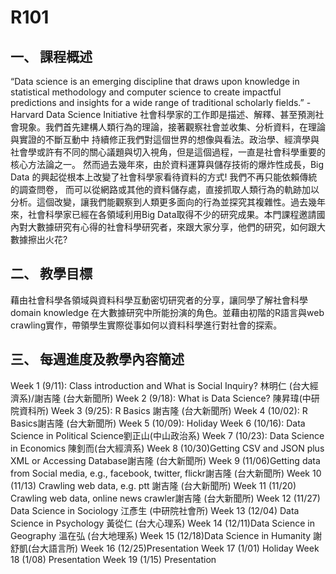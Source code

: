 # R101
## 一、	課程概述 
“Data science is an emerging discipline that draws upon knowledge in statistical methodology and computer science to create impactful predictions and insights for a wide range of traditional scholarly fields.” 
-Harvard Data Science Initiative 
社會科學家的工作即是描述、解釋、甚至預測社會現象。我們首先建構人類行為的理論，接著觀察社會並收集、分析資料，在理論與實證的不斷互動中 持續修正我們對這個世界的想像與看法。政治學、經濟學與社會學或許有不同的關心議題與切入視角，但是這個過程，一直是社會科學重要的核心方法論之一。 
然而過去幾年來，由於資料運算與儲存技術的爆炸性成長，Big Data 的興起從根本上改變了社會科學家看待資料的方式! 我們不再只能依賴傳統的調查問卷， 而可以從網路或其他的資料儲存處，直接抓取人類行為的軌跡加以分析。這個改變，讓我們能觀察到人類更多面向的行為並探究其複雜性。過去幾年來，社會科學家已經在各領域利用Big Data取得不少的研究成果。本門課程邀請國內對大數據研究有心得的社會科學研究者，來跟大家分享，他們的研究，如何跟大數據擦出火花? 

## 二、	教學目標 

藉由社會科學各領域與資料科學互動密切研究者的分享，讓同學了解社會科學domain knowledge 在大數據研究中所能扮演的角色。並藉由初階的R語言與web crawling實作，帶領學生實際從事如何以資料科學進行對社會的探索。 

## 三、	每週進度及教學內容簡述 
Week 1 (9/11): Class introduction and What is Social Inquiry? 林明仁 (台大經濟系)/謝吉隆 (台大新聞所) 
Week 2 (9/18): What is Data Science? 陳昇瑋(中研院資科所) 
Week 3 (9/25): R Basics 謝吉隆 (台大新聞所) 
Week 4 (10/02): R Basics謝吉隆 (台大新聞所) 
Week 5 (10/09): Holiday 
Week 6 (10/16): Data Science in Political Science劉正山(中山政治系) 
Week 7 (10/23): Data Science in Economics 陳釗而(台大經濟系) 
Week 8 (10/30)Getting CSV and JSON plus XML or Accessing Database謝吉隆 (台大新聞所) 
Week 9 (11/06)Getting data from Social media, e.g., facebook, twitter, flickr謝吉隆 (台大新聞所) 
Week 10 (11/13) Crawling web data, e.g. ptt 謝吉隆 (台大新聞所) 
Week 11 (11/20) Crawling web data, online news crawler謝吉隆 (台大新聞所) 
Week 12 (11/27) Data Science in Sociology 江彥生 (中研院社會所) 
Week 13 (12/04) Data Science in Psychology 黃從仁 (台大心理系) 
Week 14 (12/11)Data Science in Geography 溫在弘 (台大地理系) 
Week 15 (12/18)Data Science in Humanity 謝舒凱(台大語言所) 
Week 16 (12/25)Presentation 
Week 17 (1/01) Holiday 
Week 18 (1/08) Presentation 
Week 19 (1/15) Presentation 
